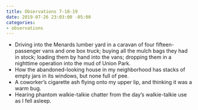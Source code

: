 ```yaml
---
title: Observations 7-18-19
date: 2019-07-26 23:03:00 -05:00
categories:
- observations
---
```


- Driving into the Menards lumber yard in a caravan of four fifteen-passenger vans and one box truck; buying all the mulch bags they had in stock; loading them by hand into the vans; dropping them in a nighttime operation into the mud of Union Park.
- How the abandoned-looking house in my neighborhood has stacks of empty jars in its windows, but none full of pee.
- A coworker’s cigarette ash flying onto my upper lip, and thinking it was a warm bug.
- Hearing phantom walkie-talkie chatter from the day’s walkie-talkie use as I fell asleep.